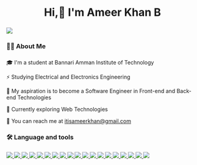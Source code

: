 ###

<h1 align="center">Hi,👋 I'm Ameer Khan B</h1>

###
![](https://komarev.com/ghpvc/?username=itisameerkhan&color=blue)

<h3 align="left">👩‍💻  About Me</h3>

###
###
<p>🎓 I'm a student at Bannari Amman Institute of Technology</p>
<p>⚡ Studying Electrical and Electronics Engineering</p>
<p>🔭 My aspiration is to become a Software Engineer in Front-end and Back-end Technologies</p>
<p>🌱 Currently exploring Web Technologies</p>
<p>📩 You can reach me at <a href="">itisameerkhan@gmail.com</a></p>

<h3 align="left">🛠 Language and tools</h3>

###


<p align="left">
  <a href="https://www.w3schools.com/c/c_intro.php" target="_blank" rel="noreferrer">
    <img src="https://skillicons.dev/icons?i=c" />
  </a>
  <a href="https://www.w3schools.com/cpp/default.asp" target="_blank" rel="noreferrer">
    <img src="https://skillicons.dev/icons?i=cpp" />
  </a>
  <a href="https://www.java.com/en/" target="_blank" rel="noreferrer">
    <img src="https://skillicons.dev/icons?i=java" />
  </a>
  <a href="https://www.python.org" target="_blank">
    <img src="https://skillicons.dev/icons?i=py" />
  </a>
  <a href="https://www.mysql.com" target="_blank" rel="noreferrer">
    <img src="https://skillicons.dev/icons?i=mysql" />
  </a>
   <a href="https://developer.mozilla.org/en-US/docs/Web/HTML" target="_blank" rel="noreferrer">
    <img src="https://skillicons.dev/icons?i=html" />
  </a>
   <a href="https://developer.mozilla.org/en-US/docs/Web/CSS" target="_blank" rel="noreferrer">
    <img src="https://skillicons.dev/icons?i=css" />
  </a>
   <a href="https://sass-lang.com" target="_blank" rel="noreferrer">
    <img src="https://skillicons.dev/icons?i=sass" />
  </a>
  <a href="https://mui.com" target="_blank" rel="noreferrer">
    <img src="https://skillicons.dev/icons?i=mui" />
   </a>
   <a href="https://developer.mozilla.org/en-US/docs/Web/JavaScript" target="_blank" rel="noreferrer">
    <img src="https://skillicons.dev/icons?i=js" />
  </a>
   <a href="https://react.dev" target="_blank" rel="noreferrer">
    <img src="https://skillicons.dev/icons?i=react" />
  </a>
   <a href="https://redux.js.org" target="_blank" rel="noreferrer">
    <img src="https://skillicons.dev/icons?i=redux" />
  </a>
  <a href="https://jestjs.io" target="_blank">
    <img src="https://skillicons.dev/icons?i=jest" />
  </a>
   <a href="https://www.mongodb.com" target="_blank" rel="noreferrer">
    <img src="https://skillicons.dev/icons?i=mongodb" />
  </a>
   <a href="https://www.figma.com" target="_blank" rel="noreferrer">
    <img src="https://skillicons.dev/icons?i=figma" />
  </a>
   <a href="https://firebase.google.com" target="_blank" rel="noreferrer">
    <img src="https://skillicons.dev/icons?i=firebase" />
  </a>
   <a href="https://git-scm.com" target="_blank" rel="noreferrer">
    <img src="https://skillicons.dev/icons?i=git" />
  </a>
   <a href="https://www.postman.com" target="_blank" rel="noreferrer">
    <img src="https://skillicons.dev/icons?i=postman" />
   </a>
   <a href="https://vercel.com/dashboard" target="_blank" rel="noreferrer">
    <img src="https://skillicons.dev/icons?i=vercel" />
   </a>
</p>

<br>


